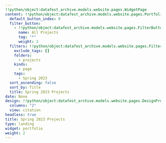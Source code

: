 ```yaml
---
!!python/object:datafest_archive.models.website.pages.WidgetPage
content: !!python/object:datafest_archive.models.website.pages.PortfolioWidget
  default_button_index: 0
  filter_button:
    - !!python/object:datafest_archive.models.website.pages.FilterButton
      name: All Projects
      tag: "*"
      weight: 2
  filters: !!python/object:datafest_archive.models.website.pages.Filters
    exclude_tags: []
    folders:
      - projects
    kinds:
      - page
    tags:
      - Spring 2023
  sort_ascending: false
  sort_by: Title
  title: Spring 2023 Projects
date: None
design: !!python/object:datafest_archive.models.website.pages.DesignProject
  columns: "2"
  view: citation
headless: true
title: Spring 2023 Projects
type: landing
widget: portfolio
weight: 2
---
```

